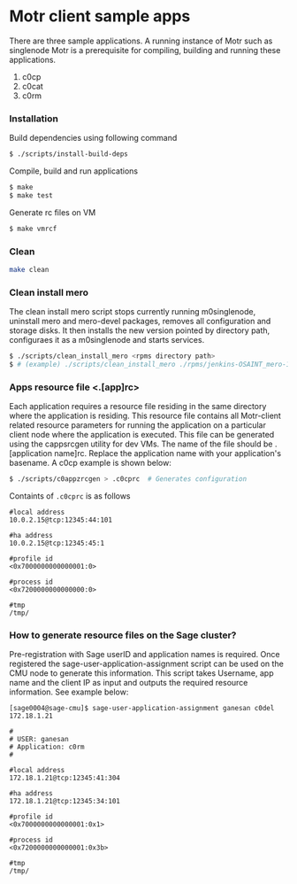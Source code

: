 # Motr client sample apps

There are three sample applications.
A running instance of Motr such as singlenode Motr is a prerequisite for
compiling, building and running these applications. 

1. c0cp
2. c0cat
3. c0rm

### Installation
Build dependencies using following command
```sh
$ ./scripts/install-build-deps
```

Compile, build and run applications
```sh
$ make
$ make test
```

Generate rc files on VM
```sh
$ make vmrcf
```

### Clean 

```sh
make clean
```

### Clean install mero

The clean install mero script stops currently running m0singlenode,
uninstall mero and mero-devel packages, removes all configuration and
storage disks. It then installs the new version pointed by directory path,
configuraes it as a m0singlenode and starts services.

```sh
$ ./scripts/clean_install_mero <rpms directory path>
$ # (example) ./scripts/clean_install_mero ./rpms/jenkins-OSAINT_mero-1400-29-g7a51cbd/
```

### Apps resource file <.[app]rc>
Each application requires a resource file residing in the same directory
where the application is residing. This resource file contains all
Motr-client related resource parameters for running the application
on a particular client node where the application is executed.
This file can be generated using the cappsrcgen utility for dev VMs.
The name of the file should be .[application name]rc. Replace the
application name with your application's basename. A c0cp example
is shown below:

```sh
$ ./scripts/c0appzrcgen > .c0cprc  # Generates configuration
```

Containts of `.c0cprc` is as follows
```
#local address
10.0.2.15@tcp:12345:44:101

#ha address
10.0.2.15@tcp:12345:45:1

#profile id
<0x7000000000000001:0>

#process id
<0x7200000000000000:0>

#tmp
/tmp/
```

### How to generate resource files on the Sage cluster?

Pre-registration with Sage userID and application names is required.
Once registered the sage-user-application-assignment script can be used
on the CMU node to generate this information. This script takes Username,
app name and the client IP as input and outputs the required resource
information. See example below:

```
[sage0004@sage-cmu]$ sage-user-application-assignment ganesan c0del 172.18.1.21

#
# USER: ganesan
# Application: c0rm
#

#local address
172.18.1.21@tcp:12345:41:304

#ha address
172.18.1.21@tcp:12345:34:101

#profile id
<0x7000000000000001:0x1>

#process id
<0x7200000000000001:0x3b>

#tmp
/tmp/
```
